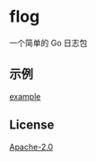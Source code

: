 # flog

一个简单的 Go 日志包

## 示例
[example](https://github.com/buexplain/go-flog/tree/master/example/main.go)

## License
[Apache-2.0](http://www.apache.org/licenses/LICENSE-2.0.html)

